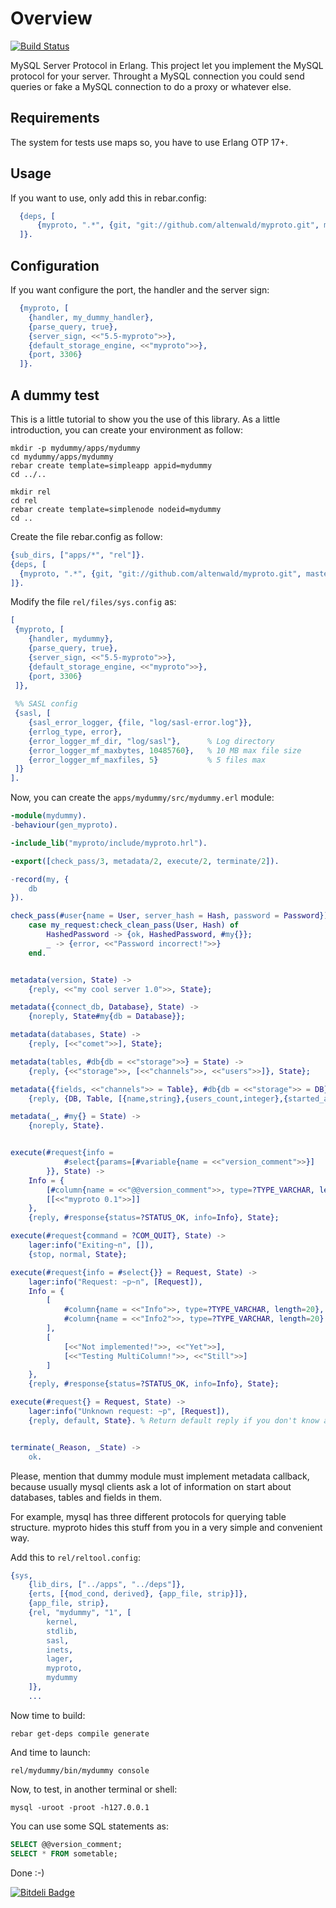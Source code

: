 Overview
========

[![Build Status](https://api.travis-ci.org/altenwald/myproto.png)](https://travis-ci.org/altenwald/myproto)

MySQL Server Protocol in Erlang. This project let you implement the MySQL protocol for your server. Throught a MySQL connection you could send queries or fake a MySQL connection to do a proxy or whatever else.

Requirements
------------

The system for tests use maps so, you have to use Erlang OTP 17+.

Usage
-----

If you want to use, only add this in rebar.config:

```erlang
  {deps, [
      {myproto, ".*", {git, "git://github.com/altenwald/myproto.git", master}}
  ]}.
```

Configuration
-------------

If you want configure the port, the handler and the server sign:

```erlang
  {myproto, [
    {handler, my_dummy_handler},
    {parse_query, true},
    {server_sign, <<"5.5-myproto">>},
    {default_storage_engine, <<"myproto">>},
    {port, 3306}
  ]}.
```

A dummy test
------------

This is a little tutorial to show you the use of this library. As a little introduction, you can create your environment as follow:

```shell
mkdir -p mydummy/apps/mydummy
cd mydummy/apps/mydummy
rebar create template=simpleapp appid=mydummy
cd ../..

mkdir rel
cd rel
rebar create template=simplenode nodeid=mydummy
cd ..
```

Create the file rebar.config as follow:

```erlang
{sub_dirs, ["apps/*", "rel"]}.
{deps, [
  {myproto, ".*", {git, "git://github.com/altenwald/myproto.git", master}}
]}.
```

Modify the file `rel/files/sys.config` as:

```erlang
[
 {myproto, [
    {handler, mydummy},
    {parse_query, true},
    {server_sign, <<"5.5-myproto">>},
    {default_storage_engine, <<"myproto">>},
    {port, 3306}
 ]},
 
 %% SASL config
 {sasl, [
    {sasl_error_logger, {file, "log/sasl-error.log"}},
    {errlog_type, error},
    {error_logger_mf_dir, "log/sasl"},      % Log directory
    {error_logger_mf_maxbytes, 10485760},   % 10 MB max file size
    {error_logger_mf_maxfiles, 5}           % 5 files max
 ]}
].
```

Now, you can create the `apps/mydummy/src/mydummy.erl` module:

```erlang
-module(mydummy).
-behaviour(gen_myproto).

-include_lib("myproto/include/myproto.hrl").

-export([check_pass/3, metadata/2, execute/2, terminate/2]).

-record(my, {
    db
}).

check_pass(#user{name = User, server_hash = Hash, password = Password}) ->
    case my_request:check_clean_pass(User, Hash) of
        HashedPassword -> {ok, HashedPassword, #my{}};
        _ -> {error, <<"Password incorrect!">>}
    end.


metadata(version, State) ->
    {reply, <<"my cool server 1.0">>, State};

metadata({connect_db, Database}, State) ->
    {noreply, State#my{db = Database}};

metadata(databases, State) ->
    {reply, [<<"comet">>], State};

metadata(tables, #db{db = <<"storage">>} = State) ->
    {reply, {<<"storage">>, [<<"channels">>, <<"users">>]}, State};

metadata({fields, <<"channels">> = Table}, #db{db = <<"storage">> = DB} = State) ->
    {reply, {DB, Table, [{name,string},{users_count,integer},{started_at,integer}]}, State};

metadata(_, #my{} = State) ->
    {noreply, State}.


execute(#request{info = 
            #select{params=[#variable{name = <<"version_comment">>}]
        }}, State) ->
    Info = {
        [#column{name = <<"@@version_comment">>, type=?TYPE_VARCHAR, length=20}],
        [[<<"myproto 0.1">>]]
    },
    {reply, #response{status=?STATUS_OK, info=Info}, State};

execute(#request{command = ?COM_QUIT}, State) ->
    lager:info("Exiting~n", []),
    {stop, normal, State};

execute(#request{info = #select{}} = Request, State) ->
    lager:info("Request: ~p~n", [Request]),
    Info = {
        [
            #column{name = <<"Info">>, type=?TYPE_VARCHAR, length=20},
            #column{name = <<"Info2">>, type=?TYPE_VARCHAR, length=20}
        ],
        [
            [<<"Not implemented!">>, <<"Yet">>],
            [<<"Testing MultiColumn!">>, <<"Still">>]
        ]
    },
    {reply, #response{status=?STATUS_OK, info=Info}, State};

execute(#request{} = Request, State) ->
    lager:info("Unknown request: ~p", [Request]),
    {reply, default, State}. % Return default reply if you don't know answer on this request


terminate(_Reason, _State) ->
    ok.
```

Please, mention that dummy module must implement metadata callback, because usually mysql clients ask a lot of information on start about databases, tables and fields in them.

For example, mysql has three different protocols for querying table structure. myproto hides this stuff from you in a very simple and convenient way.

Add this to `rel/reltool.config`:

```erlang
{sys,
    {lib_dirs, ["../apps", "../deps"]},
    {erts, [{mod_cond, derived}, {app_file, strip}]},
    {app_file, strip},
    {rel, "mydummy", "1", [
        kernel,
        stdlib,
        sasl,
        inets,
        lager,
        myproto,
        mydummy
    ]},
    ...
```

Now time to build:

```shell
rebar get-deps compile generate
```

And time to launch:

```shell
rel/mydummy/bin/mydummy console
```

Now, to test, in another terminal or shell:

```shell
mysql -uroot -proot -h127.0.0.1
```

You can use some SQL statements as:

```sql
SELECT @@version_comment;
SELECT * FROM sometable;
```

Done :-)


[![Bitdeli Badge](https://d2weczhvl823v0.cloudfront.net/altenwald/myproto/trend.png)](https://bitdeli.com/free "Bitdeli Badge")

